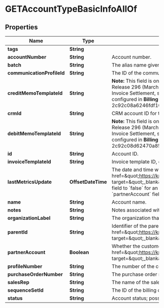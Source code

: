 

# GETAccountTypeBasicInfoAllOf


## Properties

| Name | Type | Description | Notes |
|------------ | ------------- | ------------- | -------------|
|**tags** | **String** |  |  [optional] |
|**accountNumber** | **String** | Account number.  |  [optional] |
|**batch** | **String** | The alias name given to a batch. A string of 50 characters or less.  |  [optional] |
|**communicationProfileId** | **String** | The ID of the communication profile that this account is linked to. |  [optional] |
|**creditMemoTemplateId** | **String** | **Note:** This field is only available if you have [Invoice Settlement](https://knowledgecenter.zuora.com/Billing/Billing_and_Payments/Invoice_Settlement) enabled. The Invoice Settlement feature is generally available as of Zuora Billing Release 296 (March 2021). This feature includes Unapplied Payments, Credit and Debit Memo, and Invoice Item Settlement. If you want to enable Invoice Settlement, see [Invoice Settlement Enablement and Checklist Guide](https://knowledgecenter.zuora.com/Billing/Billing_and_Payments/Invoice_Settlement/Invoice_Settlement_Migration_Checklist_and_Guide) for more information.  The unique ID of the credit memo template, configured in **Billing Settings** &gt; **Manage Billing Document Configuration** through the Zuora UI. For example, 2c92c08a6246fdf101626b1b3fe0144b.  |  [optional] |
|**crmId** | **String** | CRM account ID for the account, up to 100 characters.  |  [optional] |
|**debitMemoTemplateId** | **String** | **Note:** This field is only available if you have [Invoice Settlement](https://knowledgecenter.zuora.com/Billing/Billing_and_Payments/Invoice_Settlement) enabled. The Invoice Settlement feature is generally available as of Zuora Billing Release 296 (March 2021). This feature includes Unapplied Payments, Credit and Debit Memo, and Invoice Item Settlement. If you want to enable Invoice Settlement, see [Invoice Settlement Enablement and Checklist Guide](https://knowledgecenter.zuora.com/Billing/Billing_and_Payments/Invoice_Settlement/Invoice_Settlement_Migration_Checklist_and_Guide) for more information.  The unique ID of the debit memo template, configured in **Billing Settings** &gt; **Manage Billing Document Configuration** through the Zuora UI. For example, 2c92c08d62470a8501626b19d24f19e2.  |  [optional] |
|**id** | **String** | Account ID.  |  [optional] |
|**invoiceTemplateId** | **String** | Invoice template ID, configured in Billing Settings in the Zuora UI.  |  [optional] |
|**lastMetricsUpdate** | **OffsetDateTime** | The date and time when account metrics are last updated, if the account is a partner account.  **Note**:    - This field is available only if you have the &lt;a href&#x3D;\&quot;https://knowledgecenter.zuora.com/Zuora_Billing/Manage_customer_accounts/AAA_Overview_of_customer_accounts/Reseller_Account\&quot; target&#x3D;\&quot;_blank\&quot;&gt;Reseller Account&lt;/a&gt; feature enabled.   - If you have the Reseller Account feature enabled, and set the &#x60;partnerAccount&#x60; field to &#x60;false&#x60; for an account, the value of the &#x60;lastMetricsUpdate&#x60; field is automatically set to &#x60;null&#x60; in the response.    - If you ever set the &#x60;partnerAccount&#x60; field to &#x60;true&#x60; for an account, the value of &#x60;lastMetricsUpdate&#x60; field is the time when the account metrics are last updated.          |  [optional] |
|**name** | **String** | Account name.  |  [optional] |
|**notes** | **String** | Notes associated with the account, up to 65,535 characters.  |  [optional] |
|**organizationLabel** | **String** | The organization that this object belongs to.  Note: This field is available only when the Multi-Org feature is enabled.  |  [optional] |
|**parentId** | **String** | Identifier of the parent customer account for this Account object. The length is 32 characters. Use this field if you have &lt;a href&#x3D;\&quot;https://knowledgecenter.zuora.com/Billing/Subscriptions/Customer_Accounts/A_Customer_Account_Introduction#Customer_Hierarchy\&quot; target&#x3D;\&quot;_blank\&quot;&gt;Customer Hierarchy&lt;/a&gt; enabled. |  [optional] |
|**partnerAccount** | **Boolean** | Whether the customer account is a partner, distributor, or reseller.    **Note**: This field is available only if you have the &lt;a href&#x3D;\&quot;https://knowledgecenter.zuora.com/Zuora_Billing/Manage_customer_accounts/AAA_Overview_of_customer_accounts/Reseller_Account\&quot; target&#x3D;\&quot;_blank\&quot;&gt;Reseller Account&lt;/a&gt; feature enabled.  |  [optional] |
|**profileNumber** | **String** | The number of the communication profile that this account is linked to. |  [optional] |
|**purchaseOrderNumber** | **String** | The purchase order number provided by your customer for services, products, or both purchased. |  [optional] |
|**salesRep** | **String** | The name of the sales representative associated with this account, if applicable. Maximum of 50 characters. |  [optional] |
|**sequenceSetId** | **String** | The ID of the billing document sequence set that is assigned to the customer account.   |  [optional] |
|**status** | **String** | Account status; possible values are: &#x60;Active&#x60;, &#x60;Draft&#x60;, &#x60;Canceled&#x60;.  |  [optional] |



